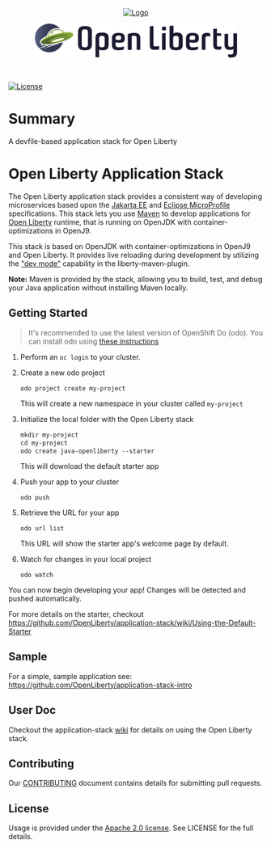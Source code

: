 <!-- PROJECT LOGO -->

<p align="center">
  <a href="https://openliberty.io/">
    <img src="https://openliberty.io/img/spaceship.svg" alt="Logo">
  </a>
</p>
<p align="center">
  <a href="https://openliberty.io/">
    <img src="https://github.com/OpenLiberty/open-liberty/blob/master/logos/logo_horizontal_light_navy.png" alt="title" width="400">
  </a>
</p>
<br />


[![License](https://img.shields.io/badge/License-ASL%202.0-green.svg)](https://opensource.org/licenses/Apache-2.0)

# Summary

A devfile-based application stack for Open Liberty

# Open Liberty Application Stack

The Open Liberty application stack provides a consistent way of developing microservices based upon the [Jakarta EE](https://jakarta.ee/) and [Eclipse MicroProfile](https://microprofile.io) specifications. This stack lets you use [Maven](https://maven.apache.org) to develop applications for [Open Liberty](https://openliberty.io) runtime, that is running on OpenJDK with container-optimizations in OpenJ9.

This stack is based on OpenJDK with container-optimizations in OpenJ9 and Open Liberty. It provides live reloading during development by utilizing the ["dev mode"](https://openliberty.io/blog/2019/10/22/liberty-dev-mode.html) capability in the liberty-maven-plugin.  

**Note:** Maven is provided by the stack, allowing you to build, test, and debug your Java application without installing Maven locally.

## Getting Started

> It's recommended to use the latest version of OpenShift Do (odo). You can install odo using [these instructions](https://odo.dev/docs/installing-odo/)

1. Perform an `oc login` to your cluster.

1. Create a new odo project

    ```shell
    odo project create my-project
    ```

    This will create a new namespace in your cluster called `my-project`

1. Initialize the local folder with the Open Liberty stack

    ```shell
    mkdir my-project
    cd my-project
    odo create java-openliberty --starter
    ```

    This will download the default starter app

1. Push your app to your cluster

    ```shell
    odo push
    ```

1. Retrieve the URL for your app

    ```shell
    odo url list
    ```

    This URL will show the starter app's welcome page by default.

1. Watch for changes in your local project

    ```shell
    odo watch
    ```

You can now begin developing your app! Changes will be detected and pushed automatically.

For more details on the starter, checkout https://github.com/OpenLiberty/application-stack/wiki/Using-the-Default-Starter

## Sample 

For a simple, sample application see:  https://github.com/OpenLiberty/application-stack-intro

## User Doc

Checkout the application-stack [wiki](https://github.com/OpenLiberty/application-stack/wiki) for details on using the Open Liberty stack.

## Contributing

Our [CONTRIBUTING](https://github.com/OpenLiberty/application-stack/blob/master/CONTRIBUTING.md) document contains details for submitting pull requests.

## License

Usage is provided under the [Apache 2.0 license](https://opensource.org/licenses/Apache-2.0).  See LICENSE for the full details.
